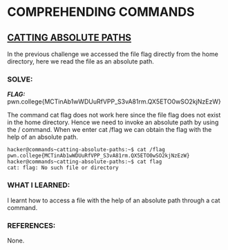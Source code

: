 # **COMPREHENDING COMMANDS**
## **<ins>CATTING ABSOLUTE PATHS</ins>**
In the previous challenge we accessed the file flag directly from the home directory, here we read the file as an absolute path.
### SOLVE: 
***FLAG:*** pwn.college{MCTinAb1wWDUuRfVPP_S3vA81rm.QX5ETO0wSO2kjNzEzW}

The command cat flag does not work here since the file flag does not exist in the home directory.
Hence we need to invoke an absolute path by using the / command.
When we enter cat /flag we can obtain the flag with the help of an absolute path.

```
hacker@commands~catting-absolute-paths:~$ cat /flag
pwn.college{MCTinAb1wWDUuRfVPP_S3vA81rm.QX5ETO0wSO2kjNzEzW}
hacker@commands~catting-absolute-paths:~$ cat flag
cat: flag: No such file or directory
```

### WHAT I LEARNED:  
I learnt how to access a file with the help of an absolute path through a cat command.

### REFERENCES:
None.
